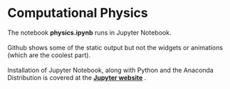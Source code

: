 # Computational Physics
The notebook **physics.ipynb** runs in Jupyter Notebook.<br><br>
Github shows some of the static output but not the widgets or animations (which are the coolest part).<br><br>
Installation of Jupyter Notebook, along with Python and the Anaconda Distribution is covered at the __[Jupyter website](https://jupyter.readthedocs.io/en/latest/install.html#installing-jupyter-using-anaconda-and-conda)__ .
